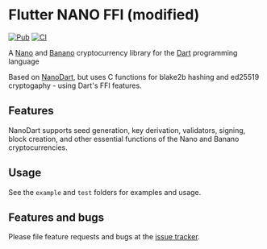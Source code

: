 # Flutter NANO FFI (modified)

[![Pub](https://img.shields.io/pub/v/flutter_nano_ffi)](https://pub.dev/packages/flutter_nano_ffi) [![CI](https://github.com/appditto/flutter_nano_ffi/workflows/CI/badge.svg)](https://github.com/appditto/flutter_nano_ffi/actions)

A [Nano](https://nano.org) and [Banano](https://banano.cc) cryptocurrency library for the [Dart](https://dart.dev) programming language

Based on [NanoDart](https://pub.dev/packages/nanodart), but uses C functions for blake2b hashing and ed25519 cryptogaphy - using Dart's FFI features.

## Features

NanoDart supports seed generation, key derivation, validators, signing, block creation, and other essential functions of the Nano and Banano cryptocurrencies.

## Usage

See the `example` and `test` folders for examples and usage.

## Features and bugs

Please file feature requests and bugs at the [issue tracker][tracker].

[tracker]: https://github.com/appditto/flutter_nano_ffi/issues
